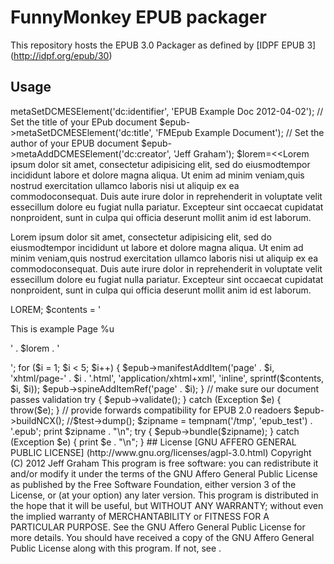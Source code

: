 # FunnyMonkey EPUB packager

This repository hosts the EPUB 3.0 Packager as defined by [IDPF EPUB 3] (http://idpf.org/epub/30)

## Usage

  <?php
  // See example.php for this example and test.php for a more advanced
  // usage example
  include_once(__DIR__ . '/../FunnyMonkey/EPUB/EPUBPackage.php');

  use FunnyMonkey\EPUB\EPUBPackage as FMEPub;
  $epub = new FMEPub;

  // set required DCMES Elements
  // set the unique identifier for your EPUB document
  $epub->metaSetDCMESElement('dc:identifier', 'EPUB Example Doc 2012-04-02');

  // Set the title of your EPub document
  $epub->metaSetDCMESElement('dc:title', 'FMEpub Example Document');

  // Set the author of your EPUB document
  $epub->metaAddDCMESElement('dc:creator', 'Jeff Graham');

  $lorem=<<<LOREM
  <p>Lorem ipsum dolor sit amet, consectetur adipisicing elit, sed do
  eiusmodtempor incididunt labore et dolore magna aliqua. Ut enim ad minim
  veniam,quis nostrud exercitation ullamco laboris nisi ut aliquip ex ea
  commodoconsequat. Duis aute irure dolor in reprehenderit in voluptate velit
  essecillum dolore eu fugiat nulla pariatur. Excepteur sint occaecat cupidatat
  nonproident, sunt in culpa qui officia deserunt mollit anim id est laborum.
  </p><p>Lorem ipsum dolor sit amet, consectetur adipisicing elit, sed do
  eiusmodtempor incididunt ut labore et dolore magna aliqua. Ut enim ad minim
  veniam,quis nostrud exercitation ullamco laboris nisi ut aliquip ex ea
  commodoconsequat. Duis aute irure dolor in reprehenderit in voluptate velit
  essecillum dolore eu fugiat nulla pariatur. Excepteur sint occaecat cupidatat
  nonproident, sunt in culpa qui officia deserunt mollit anim id est laborum.</p>
  LOREM;

  $contents = '<!DOCTYPE HTML><html xmlns="http://www.w3.org/1999/xhtml">
  <head>
    <meta charset="utf-8" />
    <meta name="viewport" content="width=device-width, initial-scale=1.0" />
    <link href="../css/bootstrap.css" rel="stylesheet" />
    <link href="../css/bootstrap-responsive.css" rel="stylesheet" />
    <title>Example Page %u</title>
  </head>
  <body>
  <p>This is example Page %u</p>' . $lorem . '
  </p>
  </body></html>';

  for ($i = 1; $i < 5; $i++) {
    $epub->manifestAddItem('page' . $i, 'xhtml/page-' . $i . '.html', 'application/xhtml+xml', 'inline', sprintf($contents, $i, $i));
    $epub->spineAddItemRef('page' . $i);
  }

  // make sure our document passes validation
  try {
    $epub->validate();
  }
  catch (Exception $e) {
    throw($e);
  }

  // provide forwards compatibility for EPUB 2.0 readoers
  $epub->buildNCX();

  //$test->dump();
  $zipname = tempnam('/tmp', 'epub_test') . '.epub';
  print $zipname . "\n";
  try {
    $epub->bundle($zipname);
  }
  catch (Exception $e) {
    print $e . "\n";
  }


## License
[GNU AFFERO GENERAL PUBLIC LICENSE] (http://www.gnu.org/licenses/agpl-3.0.html)

Copyright (C) 2012  Jeff Graham
This program is free software: you can redistribute it and/or modify
it under the terms of the GNU Affero General Public License as
published by the Free Software Foundation, either version 3 of the
License, or (at your option) any later version.
This program is distributed in the hope that it will be useful,
but WITHOUT ANY WARRANTY; without even the implied warranty of
MERCHANTABILITY or FITNESS FOR A PARTICULAR PURPOSE.  See the
GNU Affero General Public License for more details.
You should have received a copy of the GNU Affero General Public License
along with this program.  If not, see <http://www.gnu.org/licenses/>.